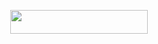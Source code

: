 </h3>

<p align="center"><a href="https://dashboard.heroku.com/new?template=https://github.com/Akash8t2/Akking-music"> <img src="https://img.shields.io/badge/Deploy%20On%20Heroku-black?style=for-the-badge&logo=heroku" width="220" height="38.45"/></a></p>

</p>
